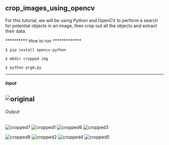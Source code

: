 ## crop_images_using_opencv

For this tutorial, we will be using Python and OpenCV to perform a search for potential objects in an image, then crop out all the objects and extract their data.


********** How to run *************

 `$ pip install opencv-python`
 
 `$ mkdir cropped img`
 
 `$ python prgm.py`
 
 ----------------------------------------------------------------------------------------------------------------
 ##### Input
![original](https://user-images.githubusercontent.com/62960574/164716311-96825cc4-8f8f-4982-b0bc-a0e98ae2d049.png)
------------------------------------------------------------------------------------------------------------------
###### Output
![cropped7](https://user-images.githubusercontent.com/62960574/164716301-8260378c-21fc-4483-a988-dc86ced687d3.png)
![cropped1](https://user-images.githubusercontent.com/62960574/164716313-99659edd-21c9-4982-96b0-14f900aea39a.png)
![cropped6](https://user-images.githubusercontent.com/62960574/164716329-4864e62a-1703-4bf3-9061-dc5647076540.png)
![cropped3](https://user-images.githubusercontent.com/62960574/164716320-8db774a2-6642-4eb2-baae-dad5d86a3442.png)

![cropped8](https://user-images.githubusercontent.com/62960574/164716309-129364b9-4c05-4310-b301-5f9846e15dc2.png)
![cropped2](https://user-images.githubusercontent.com/62960574/164716314-535d350f-a093-4bf2-be18-fc9088f9e5d3.png)
![cropped4](https://user-images.githubusercontent.com/62960574/164716324-26636b34-e243-4991-97cf-c8ba4a9f6d4e.png)
![cropped5](https://user-images.githubusercontent.com/62960574/164716325-7c916bc9-be6d-460a-9300-a5d3db1f48ab.png)

